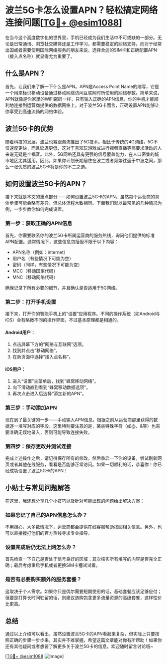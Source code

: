 # 波兰5G卡怎么设置APN？轻松搞定网络连接问题[[TG💪+ @esim1088](https://t.me/s/esim1088)]

在当今这个高度数字化的世界里，手机已经成为我们生活中不可或缺的一部分。无论是日常通讯、浏览社交媒体还是工作学习，都需要稳定的网络支持。而对于经常出国或者需要使用国际网络服务的朋友来说，选择合适的SIM卡和正确配置APN（接入点名称）就显得尤为重要了。

## 什么是APN？

首先，让我们来了解一下什么是APN。APN是Access Point Name的缩写，它是一个用来标识移动设备通过移动网络访问互联网时所使用的网络参数。简单来说，APN就像是你家里的WiFi密码一样，只有输入正确的APN信息，你的手机才能顺利地连接到运营商提供的数据网络上。对于波兰5G卡而言，正确设置APN能够让你享受到高速流畅的网络体验。

## 波兰5G卡的优势

随着科技的发展，波兰也紧跟潮流推出了5G技术。相比于传统的4G网络，5G不仅速度更快，而且延迟更低，这对于喜欢玩游戏或进行视频直播等高要求活动的人来说无疑是个福音。此外，5G网络还具有更强的信号覆盖能力，在人口密集的城市地区尤其适用。因此，如果你计划长期居住在波兰或者频繁往返于中波之间，那么一张优质的波兰5G卡将是你的不二之选。

## 如何设置波兰5G卡的APN？

接下来就是本文的重点部分——如何设置波兰5G卡的APN。虽然每个运营商的具体步骤可能会略有差异，但总体流程大致相同。下面我们就以最常见的几种情况为例，一步步教你如何完成设置。

### 第一步：获取正确的APN信息

首先，你需要联系你的波兰5G卡所属运营商的服务热线，询问他们提供的标准APN配置。通常情况下，这些信息包括但不限于以下内容：
- APN名称（例如：internet）
- 用户名（有些情况下可能为空）
- 密码（同样，有些情况下可能为空）
- MCC（移动国家代码）
- MNC（移动网络代码）

确保记录下所有必要的细节，并且确认是否适用于5G网络。

### 第二步：打开手机设置

接下来，打开你的智能手机上的“设置”应用程序。不同的操作系统（如Android与iOS）会有略微不同的操作界面，不过基本原理都是相通的。

#### Android用户：
1. 点击屏幕下方的“网络与互联网”选项。
2. 找到并点击“移动网络”。
3. 在新页面中选择“接入点名称”。

#### iOS用户：
1. 进入“设置”主菜单后，找到“蜂窝移动网络”。
2. 向下滑动直到看到“蜂窝移动数据选项”。
3. 再次点击进入后选择“添加新的APN”。

### 第三步：手动添加APN

现在到了最关键的一步——手动输入APN信息。根据之前从运营商那里获得的数据逐一填写对应的字段。这里特别要注意的是，某些特殊字符（如@、&等）也需要准确无误地录入，否则可能导致连接失败。

### 第四步：保存更改并测试连接

完成上述操作之后，请记得保存所有的修改。然后重启一下你的设备，尝试刷新网页或者其他在线服务，看看是否能够正常访问。如果一切顺利的话，恭喜你！你已经成功设置了波兰5G卡的APN！

## 小贴士与常见问题解答

在这里，我还想分享几个小技巧以及针对可能出现的问题给出解决方案：

### 如果忘记了自己的APN信息怎么办？
不用担心，大多数情况下，运营商都会提供在线客服帮助找回相关信息。另外，也可以直接拨打他们的官方热线寻求专业指导。

### 设置完成后仍无法上网怎么办？
首先检查一下自己是否处于信号良好的区域；其次核实所有填写的内容是否完全正确；最后考虑重启手机或者更换SIM卡槽试试看。

### 是否有必要购买额外的服务套餐？
这取决于个人需求。如果你只是偶尔需要短期使用的话，基础套餐应该足够应付；但要是打算长时间驻留的话，则建议选购包含更多流量资源的高级套餐，这样性价比更高。

## 总结

通过以上介绍可以看出，虽然设置波兰5G卡的APN看起来复杂，但实际上只要按照正确的步骤一步步来，其实并不难掌握。希望这篇文章能对你有所帮助！如果你还有其他疑问或者想要了解更多关于波兰5G卡的信息，欢迎随时留言讨论哦~ 

[[TG💪+ @esim1088](https://t.me/s/esim1088) ![Image](https://i.postimg.cc/4NQfJmqS/Snipaste-2025-05-13-00-14-12.png)]